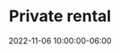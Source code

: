 ---
date: 2022-11-06 10:00:00-06:00
dates: 10 am on Nov 6 2022
draft: false
durationMinutes: 600
title: Private rental
---